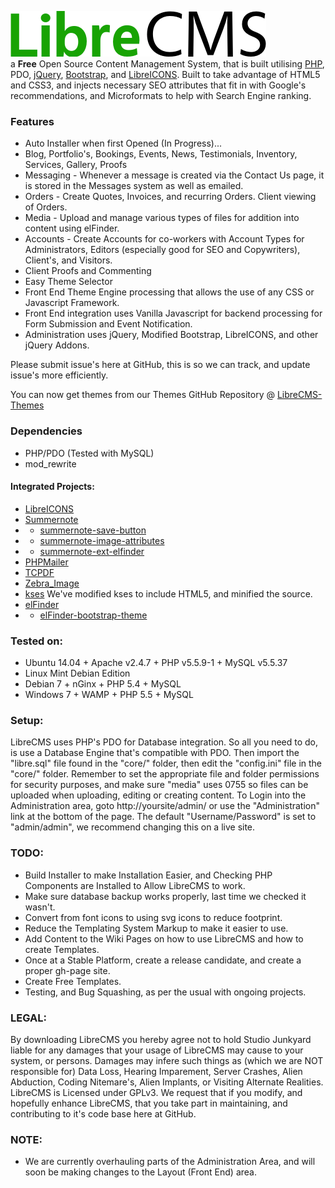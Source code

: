 ![Libr8](core/images/librecms.png)  
a **Free** Open Source Content Management System, that is built utilising [PHP](http://php.net/), PDO, [jQuery](http://jquery.com/), [Bootstrap](http://getbootstrap.com/), and [LibreICONS](https://github.com/StudioJunkyard/LibreICONS). Built to take advantage of HTML5 and CSS3, and injects necessary SEO attributes that fit in with Google's recommendations, and Microformats to help with Search Engine ranking.

### Features
* Auto Installer when first Opened (In Progress)...
* Blog, Portfolio's, Bookings, Events, News, Testimonials, Inventory, Services, Gallery, Proofs
* Messaging - Whenever a message is created via the Contact Us page, it is stored in the Messages system as well as emailed.
* Orders - Create Quotes, Invoices, and recurring Orders. Client viewing of Orders.
* Media - Upload and manage various types of files for addition into content using elFinder.
* Accounts - Create Accounts for co-workers with Account Types for Administrators, Editors (especially good for SEO and Copywriters), Client's, and Visitors.
* Client Proofs and Commenting
* Easy Theme Selector
* Front End Theme Engine processing that allows the use of any CSS or Javascript Framework.
* Front End integration uses Vanilla Javascript for backend processing for Form Submission and Event Notification.
* Administration uses jQuery, Modified Bootstrap, LibreICONS, and other jQuery Addons.

Please submit issue's here at GitHub, this is so we can track, and update issue's more efficiently.

You can now get themes from our Themes GitHub Repository @ [LibreCMS-Themes](https://github.com/StudioJunkyard/LibreCMS-themes)

### Dependencies
* PHP/PDO (Tested with MySQL)
* mod_rewrite

#### Integrated Projects:
* [LibreICONS](https://github.com/StudioJunkyard/LibreICONS)
* [Summernote](https://github.com/summernote/summernote)
* * [summernote-save-button](https://github.com/StudioJunkyard/summernote-save-button)
* * [summernote-image-attributes](https://github.com/StudioJunkyard/summernote-image-attributes)
* * [summernote-ext-elfinder](https://github.com/semplon/summernote-ext-elfinder)
* [PHPMailer](https://github.com/PHPMailer/PHPMailer)
* [TCPDF](http://www.tcpdf.org/)
* [Zebra_Image](https://github.com/stefangabos/Zebra_Image)
* [kses]() We've modified kses to include HTML5, and minified the source.
* [elFinder](https://github.com/Studio-42/elFinder)
* * [elFinder-bootstrap-theme](https://github.com/StudioJunkyard/elfinder-bootstrap-theme)

### Tested on:
* Ubuntu 14.04 + Apache v2.4.7 + PHP v5.5.9-1 + MySQL v5.5.37
* Linux Mint Debian Edition
* Debian 7 + nGinx + PHP 5.4 + MySQL
* Windows 7 + WAMP + PHP 5.5 + MySQL

### Setup:
LibreCMS uses PHP's PDO for Database integration. So all you need to do, is use a Database Engine that's compatible with PDO. Then import the "libre.sql" file found in the "core/" folder, then edit the "config.ini" file in the "core/" folder.
Remember to set the appropriate file and folder permissions for security purposes, and make sure "media" uses 0755 so files can be uploaded when uploading, editing or creating content.
To Login into the Administration area, goto http://yoursite/admin/ or use the "Administration" link at the bottom of the page. The default "Username/Password" is set to "admin/admin", we recommend changing this on a live site.

### TODO:
* Build Installer to make Installation Easier, and Checking PHP Components are Installed to Allow LibreCMS to work.
* Make sure database backup works properly, last time we checked it wasn't.
* Convert from font icons to using svg icons to reduce footprint.
* Reduce the Templating System Markup to make it easier to use.
* Add Content to the Wiki Pages on how to use LibreCMS and how to create Templates.
* Once at a Stable Platform, create a release candidate, and create a proper gh-page site.
* Create Free Templates.
* Testing, and Bug Squashing, as per the usual with ongoing projects.

### LEGAL:
By downloading LibreCMS you hereby agree not to hold Studio Junkyard liable for any damages that your usage of LibreCMS may cause to your system, or persons. Damages may infere such things as (which we are NOT responsible for) Data Loss, Hearing Imparement, Server Crashes, Alien Abduction, Coding Nitemare's, Alien Implants, or Visiting Alternate Realities. LibreCMS is Licensed under GPLv3. We request that if you modify, and hopefully enhance LibreCMS, that you take part in maintaining, and contributing to it's code base here at GitHub.

### NOTE:
* We are currently overhauling parts of the Administration Area, and will soon be making changes to the Layout (Front End) area.
